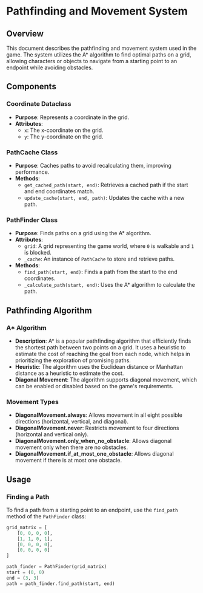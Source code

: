 # Pathfinding and Movement System

## Overview

This document describes the pathfinding and movement system used in the game. The system utilizes the A* algorithm to
find optimal paths on a grid, allowing characters or objects to navigate from a starting point to an endpoint while
avoiding obstacles.

## Components

### Coordinate Dataclass

- **Purpose**: Represents a coordinate in the grid.
- **Attributes**:
    - `x`: The x-coordinate on the grid.
    - `y`: The y-coordinate on the grid.

### PathCache Class

- **Purpose**: Caches paths to avoid recalculating them, improving performance.
- **Methods**:
    - `get_cached_path(start, end)`: Retrieves a cached path if the start and end coordinates match.
    - `update_cache(start, end, path)`: Updates the cache with a new path.

### PathFinder Class

- **Purpose**: Finds paths on a grid using the A* algorithm.
- **Attributes**:
    - `grid`: A grid representing the game world, where `0` is walkable and `1` is blocked.
    - `_cache`: An instance of `PathCache` to store and retrieve paths.
- **Methods**:
    - `find_path(start, end)`: Finds a path from the start to the end coordinates.
    - `_calculate_path(start, end)`: Uses the A* algorithm to calculate the path.

## Pathfinding Algorithm

### A* Algorithm

- **Description**: A* is a popular pathfinding algorithm that efficiently finds the shortest path between two points on
  a grid. It uses a heuristic to estimate the cost of reaching the goal from each node, which helps in prioritizing the
  exploration of promising paths.
- **Heuristic**: The algorithm uses the Euclidean distance or Manhattan distance as a heuristic to estimate the cost.
- **Diagonal Movement**: The algorithm supports diagonal movement, which can be enabled or disabled based on the game's
  requirements.

### Movement Types

- **DiagonalMovement.always**: Allows movement in all eight possible directions (horizontal, vertical, and diagonal).
- **DiagonalMovement.never**: Restricts movement to four directions (horizontal and vertical only).
- **DiagonalMovement.only_when_no_obstacle**: Allows diagonal movement only when there are no obstacles.
- **DiagonalMovement.if_at_most_one_obstacle**: Allows diagonal movement if there is at most one obstacle.

## Usage

### Finding a Path

To find a path from a starting point to an endpoint, use the `find_path` method of the `PathFinder` class:

```python
grid_matrix = [
    [0, 0, 0, 0],
    [1, 1, 0, 1],
    [0, 0, 0, 0],
    [0, 0, 0, 0]
]

path_finder = PathFinder(grid_matrix)
start = (0, 0)
end = (3, 3)
path = path_finder.find_path(start, end)
```